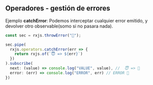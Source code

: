 ## Operadores - gestión de errores

Ejemplo **catchError**: Podemos interceptar cualquier error emitido, y devolver otro observable(somo si no pasara nada).
```ts
const sec = rxjs.throwError("👿");

sec.pipe(
  rxjs.operators.catchError(err => {
    return rxjs.of(`😇 => ${err}`)
  })
).subscribe(
  next: (value) => console.log("VALUE", value), //  😇 => 👿
  error: (err) => console.log("ERROR", err) // ERROR 👿
})
```